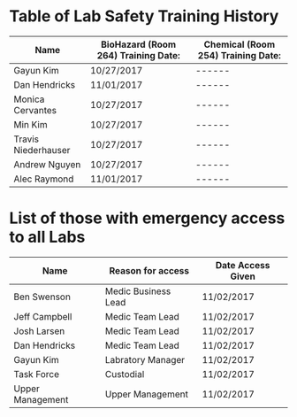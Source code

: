# Table of Lab Safety Training History
| Name | BioHazard (Room 264) Training Date: | Chemical (Room 254) Training Date:  | 
|------              |-----------|-------------|
| Gayun Kim          | 10/27/2017 |------ |
| Dan Hendricks      | 11/01/2017 |------ |
| Monica Cervantes   | 10/27/2017 |------ |
| Min Kim            | 10/27/2017 |------ |
| Travis Niederhauser| 10/27/2017|------ |
|Andrew Nguyen       |10/27/2017 |------ |
|Alec Raymond        | 11/01/2017|------ |


# List of those with emergency access to all Labs
|Name | Reason for access| Date Access Given|
|-----|------|-------|
|Ben Swenson | Medic Business Lead | 11/02/2017|
|Jeff Campbell| Medic Team Lead | 11/02/2017 |
|Josh Larsen | Medic Team Lead | 11/02/2017 |
|Dan Hendricks| Medic Team Lead | 11/02/2017 |
|Gayun Kim | Labratory Manager | 11/02/2017 |
|Task Force | Custodial | 11/02/2017 |
|Upper Management | Upper Management | 11/02/2017 |


